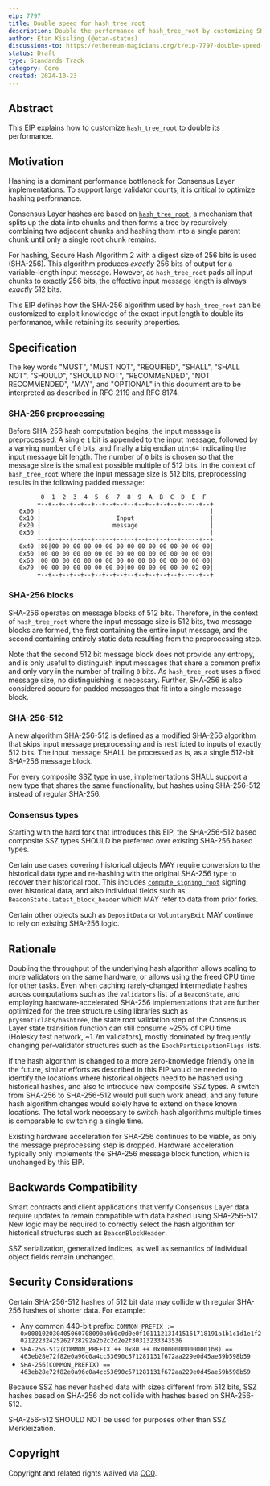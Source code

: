 ```yaml
---
eip: 7797
title: Double speed for hash_tree_root
description: Double the performance of hash_tree_root by customizing SHA-256
author: Etan Kissling (@etan-status)
discussions-to: https://ethereum-magicians.org/t/eip-7797-double-speed-for-hash-tree-root/21447
status: Draft
type: Standards Track
category: Core
created: 2024-10-23
---
```


## Abstract

This EIP explains how to customize [`hash_tree_root`](https://github.com/ethereum/consensus-specs/blob/b3e83f6691c61e5b35136000146015653b22ed38/ssz/simple-serialize.md#merkleization) to double its performance.

## Motivation

Hashing is a dominant performance bottleneck for Consensus Layer implementations. To support large validator counts, it is critical to optimize hashing performance.

Consensus Layer hashes are based on [`hash_tree_root`](https://github.com/ethereum/consensus-specs/blob/b3e83f6691c61e5b35136000146015653b22ed38/ssz/simple-serialize.md#merkleization), a mechanism that splits up the data into chunks and then forms a tree by recursively combining two adjacent chunks and hashing them into a single parent chunk until only a single root chunk remains.

For hashing, Secure Hash Algorithm 2 with a digest size of 256 bits is used (SHA-256). This algorithm produces _exactly_ 256 bits of output for a variable-length input message. However, as `hash_tree_root` pads all input chunks to exactly 256 bits, the effective input message length is always _exactly_ 512 bits.

This EIP defines how the SHA-256 algorithm used by `hash_tree_root` can be customized to exploit knowledge of the exact input length to double its performance, while retaining its security properties.

## Specification

The key words "MUST", "MUST NOT", "REQUIRED", "SHALL", "SHALL NOT", "SHOULD", "SHOULD NOT", "RECOMMENDED", "NOT RECOMMENDED", "MAY", and "OPTIONAL" in this document are to be interpreted as described in RFC 2119 and RFC 8174.

### SHA-256 preprocessing

Before SHA-256 hash computation begins, the input message is preprocessed. A single `1` bit is appended to the input message, followed by a varying number of `0` bits, and finally a big endian `uint64` indicating the input message bit length. The number of `0` bits is chosen so that the message size is the smallest possible multiple of 512 bits. In the context of `hash_tree_root` where the input message size is 512 bits, preprocessing results in the following padded message:

```
         0  1  2  3  4  5  6  7  8  9  A  B  C  D  E  F
        +--+--+--+--+--+--+--+--+--+--+--+--+--+--+--+--+
   0x00 |                                               |
   0x10 |                     Input                     |
   0x20 |                    message                    |
   0x30 |                                               |
        +--+--+--+--+--+--+--+--+--+--+--+--+--+--+--+--+
   0x40 |80|00 00 00 00 00 00 00 00 00 00 00 00 00 00 00|
   0x50 |00 00 00 00 00 00 00 00 00 00 00 00 00 00 00 00|
   0x60 |00 00 00 00 00 00 00 00 00 00 00 00 00 00 00 00|
   0x70 |00 00 00 00 00 00 00 00|00 00 00 00 00 00 02 00|
        +--+--+--+--+--+--+--+--+--+--+--+--+--+--+--+--+
```

### SHA-256 blocks

SHA-256 operates on message blocks of 512 bits. Therefore, in the context of `hash_tree_root` where the input message size is 512 bits, two message blocks are formed, the first containing the entire input message, and the second containing entirely static data resulting from the preprocessing step.

Note that the second 512 bit message block does not provide any entropy, and is only useful to distinguish input messages that share a common prefix and only vary in the number of trailing `0` bits. As `hash_tree_root` uses a fixed message size, no distinguishing is necessary. Further, SHA-256 is also considered secure for padded messages that fit into a single message block.

### SHA-256-512

A new algorithm SHA-256-512 is defined as a modified SHA-256 algorithm that skips input message preprocessing and is restricted to inputs of exactly 512 bits. The input message SHALL be processed as is, as a single 512-bit SHA-256 message block.

For every [composite SSZ type](https://github.com/ethereum/consensus-specs/blob/b3e83f6691c61e5b35136000146015653b22ed38/ssz/simple-serialize.md#composite-types) in use, implementations SHALL support a new type that shares the same functionality, but hashes using SHA-256-512 instead of regular SHA-256.

### Consensus types

Starting with the hard fork that introduces this EIP, the SHA-256-512 based composite SSZ types SHOULD be preferred over existing SHA-256 based types.

Certain use cases covering historical objects MAY require conversion to the historical data type and re-hashing with the original SHA-256 type to recover their historical root. This includes [`compute_signing_root`](https://github.com/ethereum/consensus-specs/blob/b3e83f6691c61e5b35136000146015653b22ed38/specs/phase0/beacon-chain.md#compute_signing_root) signing over historical data, and also individual fields such as `BeaconState.latest_block_header` which MAY refer to data from prior forks.

Certain other objects such as `DepositData` or `VoluntaryExit` MAY continue to rely on existing SHA-256 logic.

## Rationale

Doubling the throughput of the underlying hash algorithm allows scaling to more validators on the same hardware, or allows using the freed CPU time for other tasks. Even when caching rarely-changed intermediate hashes across computations such as the `validators` list of a `BeaconState`, and employing hardware-accelerated SHA-256 implementations that are further optimized for the tree structure using libraries such as `prysmaticlabs/hashtree`, the state root validation step of the Consensus Layer state transition function can still consume ~25% of CPU time (Holesky test network, ~1.7m validators), mostly dominated by frequently changing per-validator structures such as the `EpochParticipationFlags` lists.

If the hash algorithm is changed to a more zero-knowledge friendly one in the future, similar efforts as described in this EIP would be needed to identify the locations where historical objects need to be hashed using historical hashes, and also to introduce new composite SSZ types. A switch from SHA-256 to SHA-256-512 would pull such work ahead, and any future hash algorithm changes would solely have to extend on these known locations. The total work necessary to switch hash algorithms multiple times is comparable to switching a single time.

Existing hardware acceleration for SHA-256 continues to be viable, as only the message preprocessing step is dropped. Hardware acceleration typically only implements the SHA-256 message block function, which is unchanged by this EIP.

## Backwards Compatibility

Smart contracts and client applications that verify Consensus Layer data require updates to remain compatible with data hashed using SHA-256-512. New logic may be required to correctly select the hash algorithm for historical structures such as `BeaconBlockHeader`.

SSZ serialization, generalized indices, as well as semantics of individual object fields remain unchanged.

## Security Considerations

Certain SHA-256-512 hashes of 512 bit data may collide with regular SHA-256 hashes of shorter data. For example:

- Any common 440-bit prefix: `COMMON_PREFIX := 0x000102030405060708090a0b0c0d0e0f101112131415161718191a1b1c1d1e1f202122232425262728292a2b2c2d2e2f30313233343536`
- `SHA-256-512(COMMON_PREFIX ++ 0x80 ++ 0x00000000000001b8) == 463eb28e72f82e0a96c0a4cc53690c571281131f672aa229e0d45ae59b598b59`
- `SHA-256(COMMON_PREFIX) == 463eb28e72f82e0a96c0a4cc53690c571281131f672aa229e0d45ae59b598b59`

Because SSZ has never hashed data with sizes different from 512 bits, SSZ hashes based on SHA-256 do not collide with hashes based on SHA-256-512.

SHA-256-512 SHOULD NOT be used for purposes other than SSZ Merkleization.

## Copyright

Copyright and related rights waived via [CC0](../LICENSE.md).
